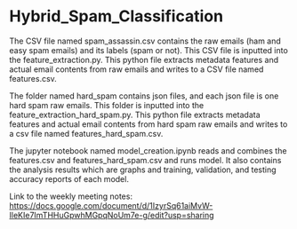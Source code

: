 # Hybrid_Spam_Classification

The CSV file named spam_assassin.csv contains the raw emails (ham and easy spam emails) and its labels (spam or not). This CSV file is inputted into the feature_extraction.py. This python file extracts metadata features and actual email contents from raw emails and writes to a CSV file named features.csv. 

The folder named hard_spam contains json files, and each json file is one   hard spam raw emails. This folder is inputted into the feature_extraction_hard_spam.py. This python file extracts metadata features and actual email contents from hard spam raw emails and writes to a csv file named features_hard_spam.csv.

The jupyter notebook named model_creation.ipynb reads and combines the features.csv and features_hard_spam.csv and runs model. It also contains the analysis results which are graphs and training, validation, and testing accuracy reports of each model. 

Link to the weekly meeting notes: 
https://docs.google.com/document/d/1IzyrSq61aiMvW-IleKIe7ImTHHuGpwhMGpqNoUm7e-g/edit?usp=sharing
